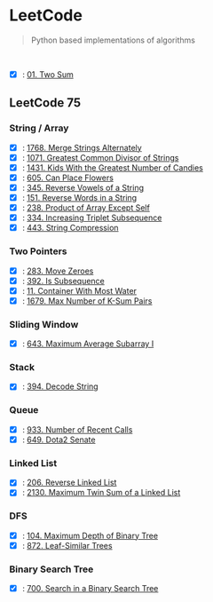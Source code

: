 # LeetCode
>
> Python based implementations of algorithms

<br>

- [x] : [01. Two Sum](01_two_sum.py)

## LeetCode 75

### String / Array

- [x] : [1768. Merge Strings Alternately](LeetCode75/01_Array_String/01_merge_strings_alternately.py)
- [x] : [1071. Greatest Common Divisor of Strings](LeetCode75/01_Array_String/02_greatest_common_divisor_of_strings.py)
- [x] : [1431. Kids With the Greatest Number of Candies](LeetCode75/01_Array_String/03_kids_with_the_greatest_number_of_candies.py)
- [x] : [605. Can Place Flowers](LeetCode75/01_Array_String/04_can_place_flowers.py)
- [x] : [345. Reverse Vowels of a String](LeetCode75/01_Array_String/05_reverse_vowels_of_a_string.py)
- [x] : [151. Reverse Words in a String](LeetCode75/01_Array_String/06_reverse_words_in_a_string.py)
- [x] : [238. Product of Array Except Self](LeetCode75/01_Array_String/07_product_of_array_except_self.py)
- [x] : [334. Increasing Triplet Subsequence](LeetCode75/01_Array_String/08_increasing_triplet_subsequence.py)
- [x] : [443. String Compression](LeetCode75/01_Array_String/09_string_compression.py)

### Two Pointers

- [x] : [283. Move Zeroes](LeetCode75/02_Two_Pointers/01_move_zeros.py)
- [x] : [392. Is Subsequence](LeetCode75/02_Two_Pointers/02_is_subsequence.py)
- [x] : [11. Container With Most Water](LeetCode75/02_Two_Pointers/03_container_with_most_water.py)
- [x] : [1679. Max Number of K-Sum Pairs](LeetCode75/02_Two_Pointers/04_max_number_of_k-sum_pairs.py)

### Sliding Window

- [x] : [643. Maximum Average Subarray I](LeetCode75/03_Sliding_Window/01_maximum_average_subarray_1.py)

### Stack

- [x] : [394. Decode String](LeetCode75/06_Stack/03_decode_string.py)

### Queue

- [x] : [933. Number of Recent Calls](LeetCode75/07_Queue/01_number_of_recent_calls.py)
- [x] : [649. Dota2 Senate](LeetCode75/07_Queue/02_dota2_senate.py)

### Linked List

- [x] : [206. Reverse Linked List](LeetCode75/08_Linked_List/03_reverse_linked_list.py)
- [x] : [2130. Maximum Twin Sum of a Linked List](LeetCode75/08_Linked_List/04_maximum_twin_sum_of_a_linked_list.py)

### DFS

- [x] : [104. Maximum Depth of Binary Tree](LeetCode75/09_DFS/01_maximum_depth_of_binary_tree.py)
- [x] : [872. Leaf-Similar Trees](LeetCode75/09_DFS/02_leaf-similar_trees.py)

### Binary Search Tree

- [x] : [700. Search in a Binary Search Tree](LeetCode75/11_Binary_Search_Tree/01_search_in_a_binary_search_tree.py)
